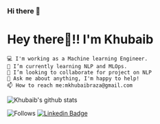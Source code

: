 ### Hi there 👋

<!--
**imkhubaibraza/imkhubaibraza** is a ✨ _special_ ✨ repository because its `README.md` (this file) appears on your GitHub profile.

Here are some ideas to get you started:

- 🔭 I’m currently working on ...
- 🌱 I’m currently learning ...
- 👯 I’m looking to collaborate on ...
- 🤔 I’m looking for help with ...
- 💬 Ask me about ...
- 📫 How to reach me: ...
- 😄 Pronouns: ...
- ⚡ Fun fact: ...
-->


# Hey there👋!! I'm Khubaib



    💻 I'm working as a Machine learning Engineer.
    🌱 I’m currently learning NLP and MLOps.
    👯 I’m looking to collaborate for project on NLP
    💬 Ask me about anything, I'm happy to help!
    📫 How to reach me:mkhubaibraza@gmail.com
    
 ![Khubaib's github stats](https://github-readme-stats.vercel.app/api?username=imkhubaibraza&show_icons=true&theme=radical)

![Follows](https://img.shields.io/github/followers/neha-duggirala?style=social)
[![Linkedin Badge](https://img.shields.io/badge/-LinkedIn-blue?style=flat-square&logo=Linkedin&logoColor=white&link=https://www.linkedin.com/in/muhammadkhubiabraza/)](https://www.linkedin.com/in/neha-duggirala/)
